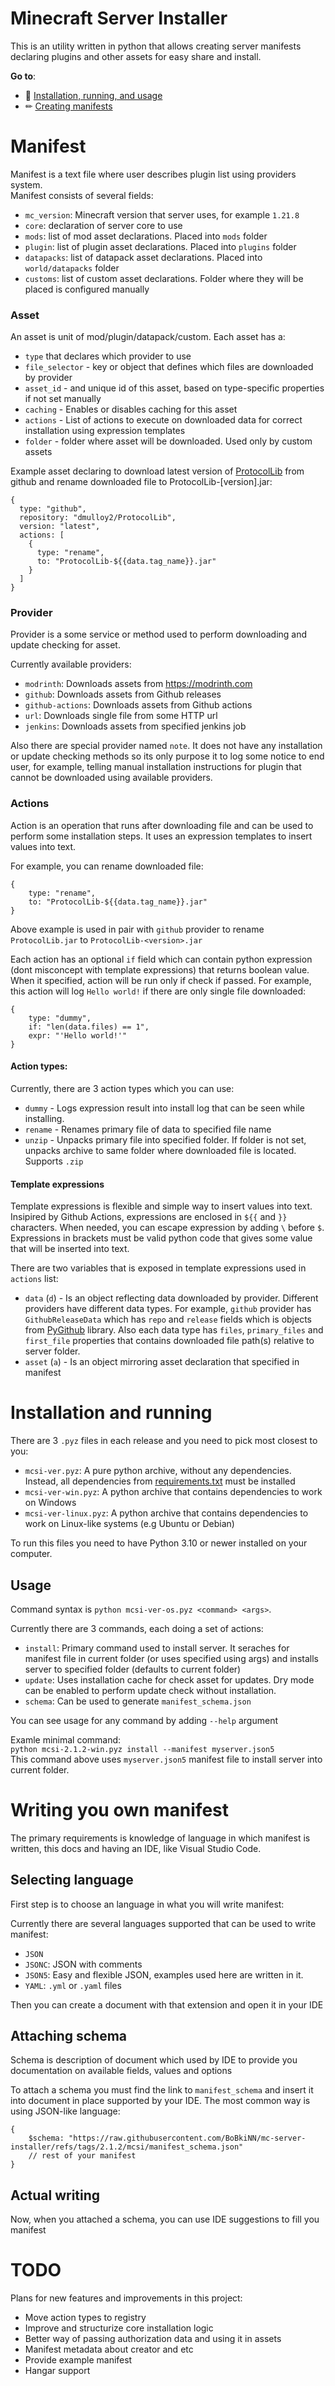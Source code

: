# Minecraft Server Installer

This is an utility written in python that allows creating server manifests declaring plugins and other assets for easy share and install.

**Go to**:
* 🔧 [Installation, running, and usage](#installation-and-running)  
* ✏ [Creating manifests](#writing-you-own-manifest)

# Manifest

Manifest is a text file where user describes plugin list using providers system.<br>
Manifest consists of several fields:
- `mc_version`: Minecraft version that server uses, for example `1.21.8`
- `core`: declaration of server core to use
- `mods`: list of mod asset declarations. Placed into `mods` folder
- `plugin`: list of plugin asset declarations. Placed into `plugins` folder
- `datapacks`: list of datapack asset declarations. Placed into `world/datapacks` folder
- `customs`: list of custom asset declarations. Folder where they will be placed is configured manually

### Asset
An asset is unit of mod/plugin/datapack/custom.
Each asset has a:
- `type` that declares which provider to use
- `file_selector` - key or object that defines which files are downloaded by provider
- `asset_id` - and unique id of this asset, based on type-specific properties if not set manually
- `caching` - Enables or disables caching for this asset
- `actions` - List of actions to execute on downloaded data for correct installation using expression templates
- `folder` - folder where asset will be downloaded. Used only by custom assets

Example asset declaring to download latest version of [ProtocolLib](https://github.com/dmulloy2/ProtocolLib) from github and rename downloaded file to ProtocolLib-[version].jar:
```json5
{
  type: "github",
  repository: "dmulloy2/ProtocolLib",
  version: "latest",
  actions: [
    {
      type: "rename",
      to: "ProtocolLib-${{data.tag_name}}.jar"
    }
  ]
}
```

### Provider
Provider is a some service or method used to perform downloading and update checking for asset.

Currently available providers:
- `modrinth`: Downloads assets from https://modrinth.com
- `github`: Downloads assets from Github releases
- `github-actions`: Downloads assets from Github actions
- `url`: Downloads single file from some HTTP url
- `jenkins`: Downloads assets from specified jenkins job

Also there are special provider named `note`. It does not have any installation or update checking methods so its only purpose it to log some notice to end user, for example, telling manual installation instructions for plugin that cannot be downloaded using available providers.

### Actions
Action is an operation that runs after downloading file and can be used to perform some installation steps. It uses an expression templates to insert values into text.

For example, you can rename downloaded file:
```json5
{
    type: "rename",
    to: "ProtocolLib-${{data.tag_name}}.jar"
}
```

Above example is used in pair with `github` provider to rename `ProtocolLib.jar` to `ProtocolLib-<version>.jar`

Each action has an optional `if` field which can contain python expression (dont misconcept with template expressions) that returns boolean value. When it specified, action will be run only if check if passed. For example, this action will log `Hello world!` if there are only single file downloaded:
```json5
{
    type: "dummy",
    if: "len(data.files) == 1",
    expr: "'Hello world!'"
}
```

#### Action types:
Currently, there are 3 action types which you can use:  
- `dummy` - Logs expression result into install log that can be seen while installing.  
- `rename` - Renames primary file of data to specified file name
- `unzip` - Unpacks primary file into specified folder. If folder is not set, unpacks archive to same folder where downloaded file is located. Supports `.zip`



#### Template expressions
Template expressions is flexible and simple way to insert values into text. Insipired by Github Actions, expressions are enclosed in `${{` and `}}` characters. When needed, you can escape expression by adding `\` before `$`.<br>
Expressions in brackets must be valid python code that gives some value that will be inserted into text.

There are two variables that is exposed in template expressions used in `actions` list:  
- `data` (`d`) - Is an object reflecting data downloaded by provider. Different providers have different data types. For example, `github` provider has `GithubReleaseData` which has `repo` and `release` fields which is objects from [PyGithub](https://pypi.org/project/PyGithub/) library. Also each data type has `files`, `primary_files` and `first_file` properties that contains downloaded file path(s) relative to server folder.
- `asset` (`a`) - Is an object mirroring asset declaration that specified in manifest 

# Installation and running
There are 3 `.pyz` files in each release and you need to pick most closest to you:
- `mcsi-ver.pyz`: A pure python archive, without any dependencies. Instead, all dependencies from [requirements.txt](mcsi/requirements.txt) must be installed
- `mcsi-ver-win.pyz`: A python archive that contains dependencies to work on Windows
- `mcsi-ver-linux.pyz`: A python archive that contains dependencies to work on Linux-like systems (e.g Ubuntu or Debian)

To run this files you need to have Python 3.10 or newer installed on your computer.

## Usage
Command syntax is `python mcsi-ver-os.pyz <command> <args>`.

Currently there are 3 commands, each doing a set of actions:
- `install`: Primary command used to install server. It seraches for manifest file in current folder (or uses specified using args) and installs server to specified folder (defaults to current folder)
- `update`: Uses installation cache for check asset for updates. Dry mode can be enabled to perform update check without installation.
- `schema`: Can be used to generate `manifest_schema.json`

You can see usage for any command by adding `--help` argument

Examle minimal command:  
`python mcsi-2.1.2-win.pyz install --manifest myserver.json5`  
This command above uses `myserver.json5` manifest file to install server into current folder.

# Writing you own manifest
The primary requirements is knowledge of language in which manifest is written, this docs and having an IDE, like Visual Studio Code.

## Selecting language
First step is to choose an language in what you will write manifest:

Currently there are several languages supported that can be used to write manifest:
- `JSON`
- `JSONC`: JSON with comments
- `JSON5`: Easy and flexible JSON, examples used here are written in it.
- `YAML`: `.yml` or `.yaml` files

Then you can create a document with that extension and open it in your IDE

## Attaching schema
Schema is description of document which used by IDE to provide you documentation on available fields, values and options

To attach a schema you must find the link to `manifest_schema` and insert it into document in place supported by your IDE. The most common way is using JSON-like language:
```json5
{
    $schema: "https://raw.githubusercontent.com/BoBkiNN/mc-server-installer/refs/tags/2.1.2/mcsi/manifest_schema.json"
    // rest of your manifest
}
```

## Actual writing
Now, when you attached a schema, you can use IDE suggestions to fill you manifest

# TODO
Plans for new features and improvements in this project:
- Move action types to registry
- Improve and structurize core installation logic
- Better way of passing authorization data and using it in assets
- Manifest metadata about creator and etc
- Provide example manifest
- Hangar support
